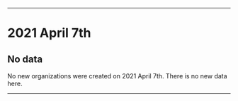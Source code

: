 
***

# 2021 April 7th

## No data

No new organizations were created on 2021 April 7th. There is no new data here.

***
